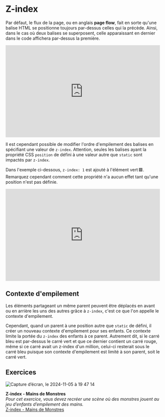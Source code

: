 # Z-index
Par défaut, le flux de la page, ou en anglais **page flow**, fait en sorte qu'une balise HTML se positionne toujours par-dessus celles qui la précède. Ainsi, dans le cas où deux balises se superposent, celle apparaissant en dernier dans le code affichera par-dessus la première.

<iframe height="300" style="width: 100%;" scrolling="no" title="Z-Index" src="https://codepen.io/tim-momo/embed/wvxxmbW?default-tab=html%2Cresult" frameborder="no" loading="lazy" allowtransparency="true" allowfullscreen="true">
  See the Pen <a href="https://codepen.io/tim-momo/pen/wvxxmbW">
  Z-Index</a> by TIM Montmorency (<a href="https://codepen.io/tim-momo">@tim-momo</a>)
  on <a href="https://codepen.io">CodePen</a>.
</iframe>

Il est cependant possible de modifier l'ordre d'empilement des balises en spécifiant une valeur de `z-index`. Attention, seules les balises ayant la propriété CSS `position` de défini à une valeur autre que `static` sont impactés par `z-index`.

Dans l'exemple ci-dessous, `z-index: 1` est ajouté à l'élément vert 🟩. Remarquez cependant comment cette propriété n'a aucun effet tant qu'une position n'est pas définie.

<iframe height="300" style="width: 100%;" scrolling="no" title="Z-Index - Position" src="https://codepen.io/tim-momo/embed/MWBBVMr?default-tab=html%2Cresult" frameborder="no" loading="lazy" allowtransparency="true" allowfullscreen="true">
  See the Pen <a href="https://codepen.io/tim-momo/pen/MWBBVMr">
  Z-Index - Position</a> by TIM Montmorency (<a href="https://codepen.io/tim-momo">@tim-momo</a>)
  on <a href="https://codepen.io">CodePen</a>.
</iframe>

## Contexte d'empilement

Les éléments partageant un même parent peuvent être déplacés en avant ou en arrière les uns des autres grâce à `z-index`, c'est ce que l'on appelle le contexte d'empilement.

Cependant, quand un parent à une position autre que `static` de défini, il créer un nouveau contexte d'empilement pour ses enfants. Ce contexte limite la portée du `z-index` des enfants à ce parent. Autrement dit, si le carré bleu est par-dessus le carré vert et que ce dernier contient un carré rouge, même si ce carré avait un z-index d'un million, celui-ci resterait sous le carré bleu puisque son contexte d'empilement est limité à son parent, soit le carré vert.


## Exercices

<div class="grid grid-auto" markdown>

![Capture d’écran, le 2024-11-05 à 19 47 14](https://github.com/user-attachments/assets/1888bd99-1c7c-420d-b77f-a047ab3a94a7)

  **Z-index - Mains de Monstres**<br>
  _Pour cet exercice, vous devez recréer une scène où des monstres jouent au jeu d’enfants d’empilement des mains._<br>
  [Z-index - Mains de Monstres](https://tim-montmorency.com/compendium/582-111%E2%80%93web1/exercices/mains-de-monstres.html)
</div>
